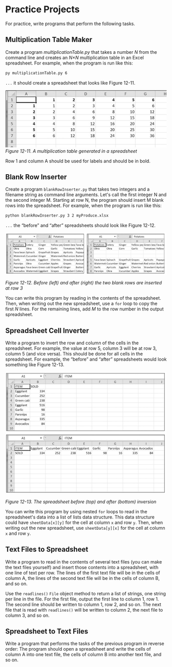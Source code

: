 # Practice Projects #

For practice, write programs that perform the following tasks.

## Multiplication Table Maker ##

Create a program _multiplicationTable.py_ that takes a number _N_ from the command line
and creates an _N×N_ multiplication table in an Excel spreadsheet. For example, when the
program is run like this:

```bash
py multiplicationTable.py 6
```

`...` it should create a spreadsheet that looks like Figure 12-11.

![Figure 12-11](12-11.png)
_Figure 12-11. A multiplication table generated in a spreadsheet_

Row 1 and column A should be used for labels and should be in bold.

## Blank Row Inserter ##

Create a program `blankRowInserter.py` that takes two integers and a filename string as command line arguments. Let's call the first integer N and the second integer M. Starting at row N, the program should insert M blank rows into the spreadsheet. For example, when the program is run like this:

```bash
python blankRowInserter.py 3 2 myProduce.xlsx
```
`...` the “before” and “after” spreadsheets should look like Figure 12-12.

![Figure 12-12](12-12.png)

_Figure 12-12. Before (left) and after (right) the two blank rows are inserted at row 3_

You can write this program by reading in the contents of the spreadsheet. Then, when writing out the new spreadsheet, use a `for` loop to copy the first _N_ lines. For the remaining lines, add _M_ to the row number in the output spreadsheet.

## Spreadsheet Cell Inverter ##

Write a program to invert the row and column of the cells in the spreadsheet. For example, the value at row 5, column 3 will be at row 3, column 5 (and vice versa). This should be done for all cells in the spreadsheet. For example, the “before” and “after” spreadsheets would look something like Figure 12-13.

![Figure 12-13](12-13.png)

_Figure 12-13. The spreadsheet before (top) and after (bottom) inversion_

You can write this program by using nested `for` loops to read in the spreadsheet's data into a list of lists data structure. This data structure could have `sheetData[x][y]` for the cell at column `x` and row `y`. Then, when writing out the new spreadsheet, use `sheetData[y][x]` for the cell at column `x` and row `y`.

## Text Files to Spreadsheet ##

Write a program to read in the contents of several text files (you can make the text files yourself) and insert those contents into a spreadsheet, with one line of text per row. The lines of the first text file will be in the cells of column A, the lines of the second text file will be in the cells of column B, and so on.

Use the `readlines()` `File` object method to return a list of strings, one string per line in the file. For the first file, output the first line to column 1, row 1. The second line should be written to column 1, row 2, and so on. The next file that is read with `readlines()` will be written to column 2, the next file to column 3, and so on.

## Spreadsheet to Text Files ##

Write a program that performs the tasks of the previous program in reverse order: The program should open a spreadsheet and write the cells of column A into one text file, the cells of column B into another text file, and so on.